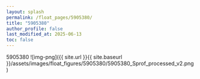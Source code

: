 ```yaml
---
layout: splash
permalink: /float_pages/5905380/
title: "5905380"
author_profile: false
last_modified_at: 2025-06-13
toc: false
---
```

 
5905380
![img-png]({{ site.url }}{{ site.baseurl }}/assets/images/float_figures/5905380/5905380_Sprof_processed_v2.png)